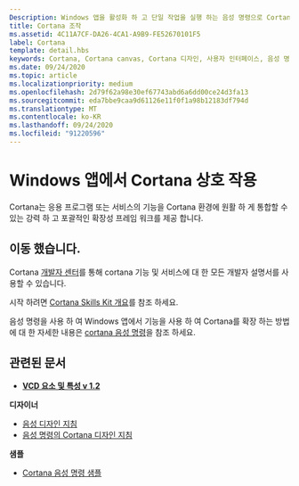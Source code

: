 ```yaml
---
Description: Windows 앱을 활성화 하 고 단일 작업을 실행 하는 음성 명령으로 Cortana의 기본 기능을 확장 합니다.
title: Cortana 조작
ms.assetid: 4C11A7CF-DA26-4CA1-A9B9-FE52670101F5
label: Cortana
template: detail.hbs
keywords: Cortana, Cortana canvas, Cortana 디자인, 사용자 인터페이스, 음성 명령, VCD
ms.date: 09/24/2020
ms.topic: article
ms.localizationpriority: medium
ms.openlocfilehash: 2d79f62a98e30ef67743abd6a6dd00ce24d3fa13
ms.sourcegitcommit: eda7bbe9caa9d61126e11f0f1a98b12183df794d
ms.translationtype: MT
ms.contentlocale: ko-KR
ms.lasthandoff: 09/24/2020
ms.locfileid: "91220596"
---
```

# <a name="cortana-interactions-in-windows-apps"></a>Windows 앱에서 Cortana 상호 작용

Cortana는 응용 프로그램 또는 서비스의 기능을 Cortana 환경에 원활 하 게 통합할 수 있는 강력 하 고 포괄적인 확장성 프레임 워크를 제공 합니다.

## <a name="weve-moved"></a>이동 했습니다.

Cortana [개발자 센터](https://developer.microsoft.com/cortana)를 통해 cortana 기능 및 서비스에 대 한 모든 개발자 설명서를 사용할 수 있습니다.

시작 하려면 [Cortana Skills Kit 개요](/cortana/skills/overview)를 참조 하세요.

음성 명령을 사용 하 여 Windows 앱에서 기능을 사용 하 여 Cortana를 확장 하는 방법에 대 한 자세한 내용은 [cortana 음성 명령](/cortana/voice-commands/vcd)을 참조 하세요. 

## <a name="related-articles"></a>관련된 문서

* [**VCD 요소 및 특성 v 1.2**](/uwp/schemas/voicecommands/voice-command-elements-and-attributes-1-2)

**디자이너**
* [음성 디자인 지침](speech-interactions.md)
* [음성 명령의 Cortana 디자인 지침](/cortana/voice-commands/voicecommand-design-guidelines)

**샘플**
* [Cortana 음성 명령 샘플](https://github.com/Microsoft/Windows-universal-samples/tree/master/Samples/CortanaVoiceCommand)
 

 
